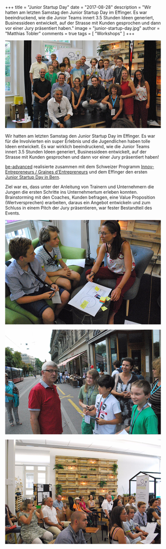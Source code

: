 +++
title = "Junior Startup Day"
date = "2017-08-28"
description = "Wir hatten am letzten Samstag den Junior Startup Day im Effinger. Es war beeindruckend, wie die Junior Teams innert 3.5 Stunden Ideen generiert, Businessideen entwickelt, auf der Strasse mit Kunden gesprochen und dann vor einer Jury präsentiert haben."
image = "junior-startup-day.jpg"
author = "Matthias Tobler"
comments = true
tags = [ "Workshops" ]
+++

![Junior Startup Day](junior-startup-day.jpg)

Wir hatten am letzten Samstag den Junior Startup Day im Effinger. Es war für die Involvierten ein super Erlebnis und die Jugendlichen haben tolle Ideen entwickelt. Es war wirklich beeindruckend, wie die Junior Teams innert 3.5 Stunden Ideen generiert, Businessideen entwickelt, auf der Strasse mit Kunden gesprochen und dann vor einer Jury präsentiert haben!

[be-advanced](http://be-advanced.ch) realisierte zusammen mit dem Schweizer Programm [Innov-Entrepreneurs / Graines d'Entrepreneurs](https://www.grainesentrepreneurs.ch/) und dem Effinger den ersten [Junior Startup Day in Bern](http://be-advanced.ch/startupday/).

Ziel war es, dass unter der Anleitung von Trainern und Unternehmern die Jungen die ersten Schritte ins Unternehmertum erleben konnten. Brainstorming mit den Coaches, Kunden befragen, eine Value Proposition (Wertversprechen) erarbeiten, daraus ein Angebot entwickeln und zum Schluss in einem Pitch der Jury präsentieren, war fester Bestandteil des Events.

![](startup-day-2.jpg)

![](startup-day-3.jpg)

![](startup-day-4.jpg)
